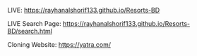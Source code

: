LIVE: https://rayhanalshorif133.github.io/Resorts-BD

LIVE Search Page: https://rayhanalshorif133.github.io/Resorts-BD/search.html

Cloning Website: https://yatra.com/

